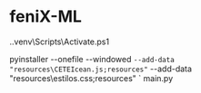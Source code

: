 # feniX-ML

.\.venv\Scripts\Activate.ps1

pyinstaller --onefile --windowed `
  --add-data "resources\CETEIcean.js;resources" `
  --add-data "resources\estilos.css;resources" `
  main.py
